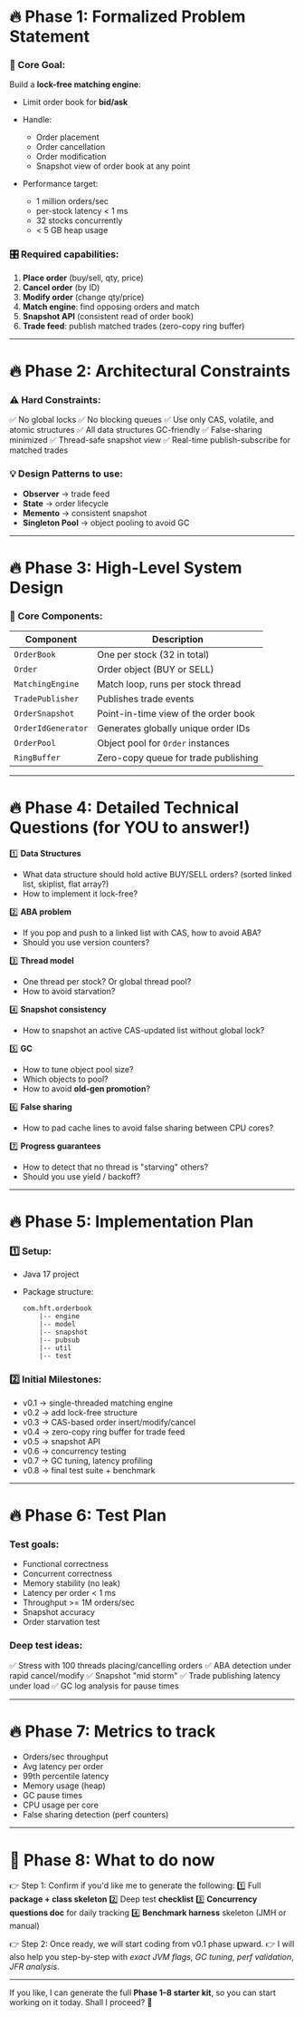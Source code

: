 # 🔥 **Phase 1: Formalized Problem Statement**

### 🎯 Core Goal:

Build a **lock-free matching engine**:

* Limit order book for **bid/ask**
* Handle:

    * Order placement
    * Order cancellation
    * Order modification
    * Snapshot view of order book at any point
* Performance target:

    * 1 million orders/sec
    * per-stock latency < 1 ms
    * 32 stocks concurrently
    * < 5 GB heap usage

### 🎛 Required capabilities:

1. **Place order** (buy/sell, qty, price)
2. **Cancel order** (by ID)
3. **Modify order** (change qty/price)
4. **Match engine**: find opposing orders and match
5. **Snapshot API** (consistent read of order book)
6. **Trade feed**: publish matched trades (zero-copy ring buffer)

---

# 🔥 **Phase 2: Architectural Constraints**

### ⚠️ Hard Constraints:

✅ No global locks
✅ No blocking queues
✅ Use only CAS, volatile, and atomic structures
✅ All data structures GC-friendly
✅ False-sharing minimized
✅ Thread-safe snapshot view
✅ Real-time publish-subscribe for matched trades

### 💡 Design Patterns to use:

* **Observer** → trade feed
* **State** → order lifecycle
* **Memento** → consistent snapshot
* **Singleton Pool** → object pooling to avoid GC

---

# 🔥 **Phase 3: High-Level System Design**

### 🧩 Core Components:

| Component          | Description                          |
| ------------------ | ------------------------------------ |
| `OrderBook`        | One per stock (32 in total)          |
| `Order`            | Order object (BUY or SELL)           |
| `MatchingEngine`   | Match loop, runs per stock thread    |
| `TradePublisher`   | Publishes trade events               |
| `OrderSnapshot`    | Point-in-time view of the order book |
| `OrderIdGenerator` | Generates globally unique order IDs  |
| `OrderPool`        | Object pool for `Order` instances    |
| `RingBuffer`       | Zero-copy queue for trade publishing |

---

# 🔥 **Phase 4: Detailed Technical Questions (for YOU to answer!)**

1️⃣ **Data Structures**

* What data structure should hold active BUY/SELL orders? (sorted linked list, skiplist, flat array?)
* How to implement it lock-free?

2️⃣ **ABA problem**

* If you pop and push to a linked list with CAS, how to avoid ABA?
* Should you use version counters?

3️⃣ **Thread model**

* One thread per stock? Or global thread pool?
* How to avoid starvation?

4️⃣ **Snapshot consistency**

* How to snapshot an active CAS-updated list without global lock?

5️⃣ **GC**

* How to tune object pool size?
* Which objects to pool?
* How to avoid **old-gen promotion**?

6️⃣ **False sharing**

* How to pad cache lines to avoid false sharing between CPU cores?

7️⃣ **Progress guarantees**

* How to detect that no thread is "starving" others?
* Should you use yield / backoff?

---

# 🔥 **Phase 5: Implementation Plan**

### 1️⃣ Setup:

* Java 17 project
* Package structure:

  ```
  com.hft.orderbook
      |-- engine
      |-- model
      |-- snapshot
      |-- pubsub
      |-- util
      |-- test
  ```

### 2️⃣ Initial Milestones:

* v0.1 → single-threaded matching engine
* v0.2 → add lock-free structure
* v0.3 → CAS-based order insert/modify/cancel
* v0.4 → zero-copy ring buffer for trade feed
* v0.5 → snapshot API
* v0.6 → concurrency testing
* v0.7 → GC tuning, latency profiling
* v0.8 → final test suite + benchmark

---

# 🔥 **Phase 6: Test Plan**

### Test goals:

* Functional correctness
* Concurrent correctness
* Memory stability (no leak)
* Latency per order < 1 ms
* Throughput >= 1M orders/sec
* Snapshot accuracy
* Order starvation test

### Deep test ideas:

✅ Stress with 100 threads placing/cancelling orders
✅ ABA detection under rapid cancel/modify
✅ Snapshot "mid storm"
✅ Trade publishing latency under load
✅ GC log analysis for pause times

---

# 🔥 **Phase 7: Metrics to track**

* Orders/sec throughput
* Avg latency per order
* 99th percentile latency
* Memory usage (heap)
* GC pause times
* CPU usage per core
* False sharing detection (perf counters)

---

# 🚀 **Phase 8: What to do now**

👉 Step 1: Confirm if you'd like me to generate the following:
1️⃣ Full **package + class skeleton**
2️⃣ Deep test **checklist**
3️⃣ **Concurrency questions doc** for daily tracking
4️⃣ **Benchmark harness** skeleton (JMH or manual)

👉 Step 2: Once ready, we will start coding from v0.1 phase upward.
👉 I will also help you step-by-step with *exact JVM flags*, *GC tuning*, *perf validation*, *JFR analysis*.

---

If you like, I can generate the full **Phase 1–8 starter kit**, so you can start working on it today.
Shall I proceed? 🚀
